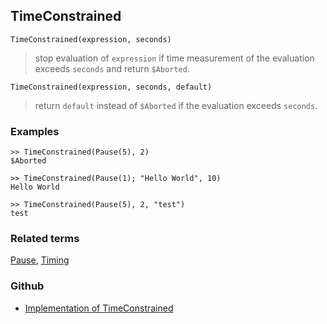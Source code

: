 ## TimeConstrained

```
TimeConstrained(expression, seconds)
```

> stop evaluation of `expression` if time measurement of the evaluation exceeds `seconds` and return `$Aborted`.
 
```
TimeConstrained(expression, seconds, default)
```

> return `default` instead of `$Aborted` if the evaluation exceeds `seconds`.

### Examples

```    
>> TimeConstrained(Pause(5), 2)
$Aborted

>> TimeConstrained(Pause(1); "Hello World", 10)
Hello World

>> TimeConstrained(Pause(5), 2, "test")
test
```

### Related terms 
[Pause](Pause.md), [Timing](Timing.md)

### Github

* [Implementation of TimeConstrained](https://github.com/axkr/symja_android_library/blob/master/symja_android_library/matheclipse-core/src/main/java/org/matheclipse/core/builtin/Programming.java#L2631) 
